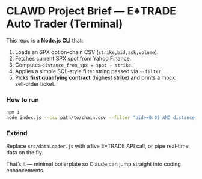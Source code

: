 # CLAWD Project Brief — E*TRADE Auto Trader (Terminal)

This repo is a **Node.js CLI** that:
1. Loads an SPX option-chain CSV (`strike,bid,ask,volume`).
2. Fetches current SPX spot from Yahoo Finance.
3. Computes `distance_from_spx = spot - strike`.
4. Applies a simple SQL‑style filter string passed via `--filter`.
5. Picks **first qualifying contract** (highest strike) and prints a mock sell‑order ticket.

### How to run
```bash
npm i
node index.js --csv path/to/chain.csv --filter "bid>=0.05 AND distance_from_spx>=300"
```

### Extend
Replace `src/dataLoader.js` with a live E*TRADE API call, or pipe real‑time data on the fly.

That’s it — minimal boilerplate so Claude can jump straight into coding enhancements.